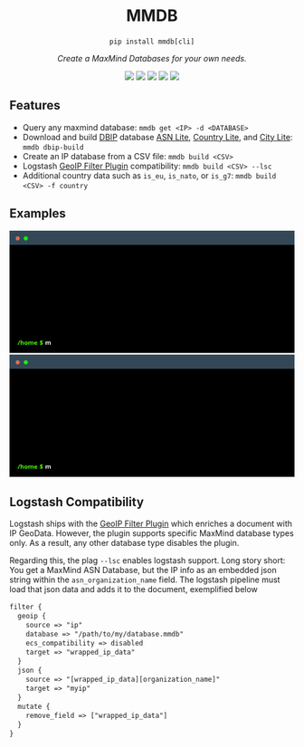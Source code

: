 <p align="center">
    <h1 align="center">MMDB</h1>
</p>
<p align="center">
    <code>pip install mmdb[cli]</code>
</p>
<p align="center">
    <em>Create a MaxMind Databases for your own needs.</em>
</p>
<p align="center">
    <img src="https://img.shields.io/github/license/cercide/mmdb">
    <img src="https://github.com/cercide/mmdb/actions/workflows/tests.yml/badge.svg">
    <a href="https://app.codecov.io/gh/cercide/mmdb"><img src="https://codecov.io/gh/cercide/mmdb/branch/master/graph/badge.svg"></a>
    <a href="https://www.codefactor.io/repository/github/cercide/mmdb"><img src="https://www.codefactor.io/repository/github/cercide/mmdb/badge"></a>
    <img src="https://img.shields.io/pypi/pyversions/mmdb.svg">
</p>


## Features

  + Query any maxmind database: `mmdb get <IP> -d <DATABASE>`
  + Download and build [DBIP](https://db-ip.com/db/lite.php) database [ASN Lite](https://db-ip.com/db/download/ip-to-asn-lite), [Country Lite](https://db-ip.com/db/download/ip-to-country-lite), and [City Lite](https://db-ip.com/db/download/ip-to-city-lite): `mmdb dbip-build`
  + Create an IP database from a CSV file: `mmdb build <CSV>`
  + Logstash [GeoIP Filter Plugin](https://www.elastic.co/guide/en/logstash/current/plugins-filters-geoip.html) compatibility: `mmdb build <CSV> --lsc`
  + Additional country data such as `is_eu`, `is_nato`, or `is_g7`: `mmdb build <CSV> -f country`

## Examples


 ![Example Localnet](.github/rsc/example_localnet.gif)
 ![Example Country](.github/rsc/example_country.gif)

## Logstash Compatibility
Logstash ships with the [GeoIP Filter Plugin](https://www.elastic.co/guide/en/logstash/current/plugins-filters-geoip.html)
which enriches a document with IP GeoData. However, the plugin supports specific MaxMind database types only.
As a result, any other database type disables the plugin.

Regarding this, the plag `--lsc` enables logstash support. Long story short:
You get a MaxMind ASN Database, but the IP info as an embedded json string within the
`asn_organization_name` field. The logstash pipeline must load that json data and adds it to
the document, exemplified below

```
filter {
  geoip {
    source => "ip"
    database => "/path/to/my/database.mmdb"
    ecs_compatibility => disabled
    target => "wrapped_ip_data"
  }
  json {
    source => "[wrapped_ip_data][organization_name]"
    target => "myip"
  }
  mutate {
    remove_field => ["wrapped_ip_data"]
  }
}
```

